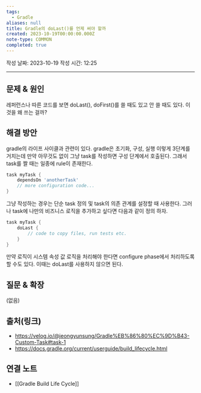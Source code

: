 ```yaml
---
tags:
  - Gradle
aliases: null
title: Gradle의 doLast()를 언제 써야 할까
created: 2023-10-19T00:00:00.000Z
note-type: COMMON
completed: true
---
```

작성 날짜: 2023-10-19
작성 시간: 12:25


----

## 문제 & 원인

레퍼런스나 따른 코드를 보면 doLast(), doFirst()를 쓸 때도 있고 안 쓸 때도 있다. 이것을 왜 쓰는 걸까?

## 해결 방안

gradle의 라이프 사이클과 관련이 있다. gradle은 초기화, 구성, 실행 이렇게 3단계를 거치는데 만약 아무것도 없이 그냥 task를 작성하면 구성 단계에서 호출된다. 그래서 task를 짤 때는 일종에 rule이 존재한다.

```groovy
task myTask {
    dependsOn 'anotherTask'
    // more configuration code...
}
```

그냥 작성하는 경우는 단순 task 정의 및 task의 의존 관계를 설정할 때 사용한다. 그러나 task에 나만의 비즈니스 로직을 추가하고 싶다면 다음과 같이 정의 하자.

```groovy
task myTask {
    doLast {
        // code to copy files, run tests etc.
    }
}
```

만약 로직이 시스템 속성 값 로직을 처리해야 한다면 configure phase에서 처리하도록 할 수도 있다. 이때는 doLast를 사용하지 않으면 된다.
## 질문 & 확장

(없음)

## 출처(링크)
- https://velog.io/@jeongyunsung/Gradle%EB%86%80%EC%9D%B43-Custom-Task#task-1
- https://docs.gradle.org/current/userguide/build_lifecycle.html
## 연결 노트
- [[Gradle Build Life Cycle]]

